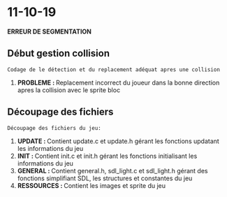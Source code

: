 # 11-10-19

<b>ERREUR DE SEGMENTATION</b>

## Début gestion collision
    Codage de le détection et du replacement adéquat apres une collision
<ol>
    <li><b>PROBLEME : </b>Replacement incorrect du joueur dans la bonne direction apres la collision avec le sprite bloc</li>
</ol>

## Découpage des fichiers
    Découpage des fichiers du jeu: 
<ol>
    <li><b>UPDATE : </b>Contient update.c et update.h gérant les fonctions updatant les informations du jeu</li>
    <li><b>INIT : </b>Contient init.c et init.h gérant les fonctions initialisant les informations du jeu</li>
    <li><b>GENERAL : </b>Contient general.h, sdl_light.c et sdl_light.h gérant des fonctions simplifiant SDL, les structures et constantes du jeu</li>
    <li><b>RESSOURCES : </b>Contient les images et sprite du jeu</li>
</ol>
